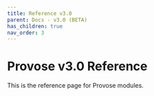 ```yaml
---
title: Reference v3.0
parent: Docs - v3.0 (BETA)
has_children: true
nav_order: 3
---
```


# Provose v3.0 Reference

This is the reference page for Provose modules.
